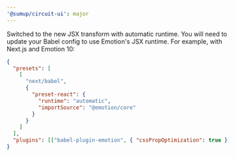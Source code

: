 ```yaml
---
'@sumup/circuit-ui': major
---
```


Switched to the new JSX transform with automatic runtime. You will need to update your Babel config to use Emotion's JSX runtime. For example, with Next.js and Emotion 10:

```json
{
  "presets": [
    [
      "next/babel",
      {
        "preset-react": {
          "runtime": "automatic",
          "importSource": "@emotion/core"
        }
      }
    ]
  ],
  "plugins": [["babel-plugin-emotion", { "cssPropOptimization": true }]]
}
```
